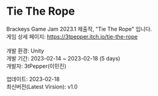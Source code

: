 # Tie The Rope
Brackeys Game Jam 2023.1 제출작, "Tie The Rope" 입니다.<br>
게임 상세 페이지: https://3tpepper.itch.io/tie-the-rope<br>
<br>
개발 환경: Unity<br>
개발 기간: 2023-02-14 ~ 2023-02-18 (5 days)<br>
개발자: 3tPepper(이민진)

업데이트: 2023-02-18<br>
최신버전(Latest Virsion): v1.0
